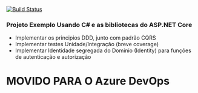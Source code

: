 [![Build Status](https://travis-ci.org/amagno/csharp-example-project.svg?branch=master)](https://travis-ci.org/amagno/csharp-example-project)
### Projeto Exemplo Usando C# e as bibliotecas do ASP.NET Core
  - Implementar os principios DDD, junto com padrão CQRS
  - Implementar testes Unidade/Integração (breve coverage) 
  - Implementar Identidade segregada do Dominio (Identity) para funções de autenticação e autorização


# MOVIDO PARA O Azure DevOps
